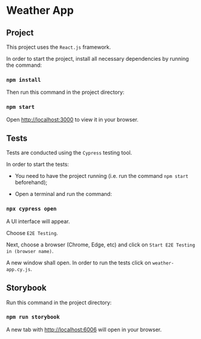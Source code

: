 # Weather App

## Project

This project uses the `React.js` framework.

In order to start the project, install all necessary dependencies by running the command: 

### `npm install`

Then run this command in the project directory:

### `npm start`

Open [http://localhost:3000](http://localhost:3000) to view it in your browser.

## Tests

Tests are conducted using the `Cypress` testing tool.

In order to start the tests:

* You need to have the project running (i.e. run the command `npm start` beforehand);

* Open a terminal and run the command:
### `npx cypress open`

A UI interface will appear.

Choose `E2E Testing`.

Next, choose a browser (Chrome, Edge, etc) and click on `Start E2E Testing in (browser name)`.

A new window shall open. In order to run the tests click on `weather-app.cy.js`.

## Storybook

Run this command in the project directory:

### `npm run storybook`

A new tab with [http://localhost:6006](http://localhost:6006) will open in your browser.